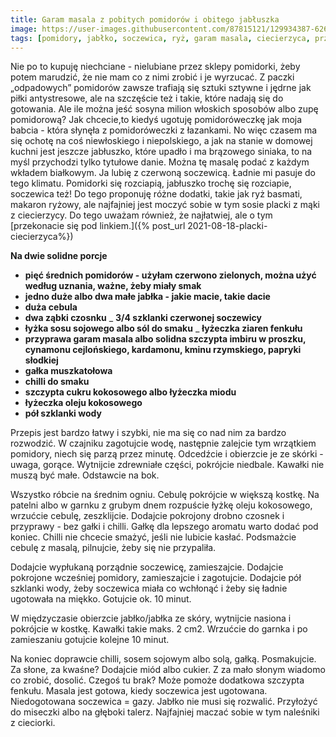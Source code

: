 ```yaml
---
title: Garam masala z pobitych pomidorów i obitego jabłuszka
image: https://user-images.githubusercontent.com/87815121/129934387-62690ed0-9d05-4ef6-aae7-ac387c7d3d48.jpeg
tags: [pomidory, jabłko, soczewica, ryż, garam masala, ciecierzyca, przyprawy, kuchnia, gotowanie, zapasy, jedzenie, olej kokosowy, mąka z ciecierzycy]
---
```


Nie po to kupuję niechciane - nielubiane przez sklepy pomidorki, żeby potem marudzić, że nie mam co z nimi zrobić i je wyrzucać. Z paczki „odpadowych” 
pomidorów zawsze trafiają się sztuki sztywne i jędrne jak piłki antystresowe, ale na szczęście też i takie, które nadają się do gotowania. Ale ile można jeść sosyna milion włoskich sposobów albo zupę pomidorową? Jak chcecie,to kiedyś ugotuję pomidoróweczkę jak moja babcia - która słynęła z pomidoróweczki z łazankami. No więc czasem ma się ochotę na coś niewłoskiego i niepolskiego, a jak na stanie w domowej kuchni jest jeszcze jabłuszko, które upadło i ma brązowego siniaka, to na myśl przychodzi tylko tytułowe danie. Można tę masalę podać z każdym wkładem białkowym. Ja lubię z czerwoną soczewicą. Ładnie mi pasuje do tego klimatu. Pomidorki się rozciapią, jabłuszko trochę się rozciapie, soczewica też! Do tego proponuję różne dodatki, takie jak ryż basmati, makaron ryżowy, ale najfajniej jest moczyć sobie w tym sosie placki z mąki z ciecierzycy. Do tego uważam również, że najłatwiej, ale o tym [przekonacie się pod linkiem.]({% post_url 2021-08-18-placki-ciecierzyca%}) 

**Na dwie solidne porcje**
- **pięć średnich pomidorów - użyłam czerwono zielonych, można użyć według uznania, ważne, żeby miały smak**
- **jedno duże albo dwa małe jabłka - jakie macie, takie dacie**
- **duża cebula**
- **dwa ząbki czosnku**
_ **3/4 szklanki czerwonej soczewicy**
- **łyżka sosu sojowego albo sól do smaku**
_ **łyżeczka ziaren fenkułu**
- **przyprawa garam masala albo solidna szczypta imbiru w proszku, cynamonu cejlońskiego, kardamonu, kminu rzymskiego, papryki słodkiej**
- **gałka muszkatołowa**
- **chilli do smaku**
- **szczypta cukru kokosowego albo łyżeczka miodu**
- **łyżeczka oleju kokosowego**
- **pół szklanki wody**

Przepis jest bardzo łatwy i szybki, nie ma się co nad nim za bardzo rozwodzić. W czajniku zagotujcie wodę, następnie zalejcie tym wrzątkiem pomidory, 
niech się parzą przez minutę. Odcedźcie i obierzcie je ze skórki - uwaga, gorące. Wytnijcie zdrewniałe części, pokrójcie niedbale. Kawałki nie muszą być małe. 
Odstawcie na bok. 

Wszystko róbcie na średnim ogniu. Cebulę pokrójcie w większą kostkę. Na patelni albo w garnku z grubym dnem rozpuście łyżkę oleju kokosowego, wrzućcie cebulę, 
zeszklijcie. Dodajcie pokrojony drobno czosnek i przyprawy - bez gałki i chilli. Gałkę dla lepszego aromatu warto dodać pod koniec. Chilli nie chcecie smażyć, 
jeśli nie lubicie kasłać. Podsmażcie cebulę z masalą, pilnujcie, żeby się nie przypaliła. 

Dodajcie wypłukaną porządnie soczewicę, zamieszajcie. Dodajcie pokrojone wcześniej pomidory, zamieszajcie i zagotujcie. Dodajcie pół szklanki wody, 
żeby soczewica miała co wchłonąć i żeby się ładnie ugotowała na miękko. Gotujcie ok. 10 minut. 

W międzyczasie obierzcie jabłko/jabłka ze skóry, wytnijcie nasiona i pokrójcie w kostkę. Kawałki takie maks. 2 cm2. Wrzućcie do garnka i po zamieszaniu gotujcie 
kolejne 10 minut. 

Na koniec doprawcie chilli, sosem sojowym albo solą, gałką. Posmakujcie. Za słone, za kwaśne? Dodajcie miód albo cukier. Z za mało słonym wiadomo co zrobić, dosolić.
Czegoś tu brak? Może pomoże dodatkowa szczypta fenkułu. Masala jest gotowa, kiedy soczewica jest ugotowana. Niedogotowana soczewica = gazy. Jabłko nie musi się 
rozwalić. Przyłożyć do miseczki albo na głęboki talerz. Najfajniej maczać sobie w tym naleśniki z cieciorki. 
